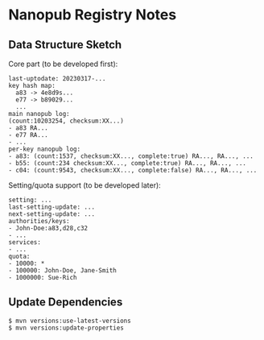 # Nanopub Registry Notes

## Data Structure Sketch

Core part (to be developed first):

    last-uptodate: 20230317-...
    key hash map:
      a83 -> 4e8d9s...
      e77 -> b89029...
      ...
    main nanopub log:
    (count:10203254, checksum:XX...)
    - a83 RA...
    - e77 RA...
    - ...
    per-key nanopub log:
    - a83: (count:1537, checksum:XX..., complete:true) RA..., RA..., ...
    - b55: (count:234 checksum:XX..., complete:true) RA..., RA..., ...
    - c04: (count:9543, checksum:XX..., complete:false) RA..., RA..., ...

Setting/quota support (to be developed later):

    setting: ...
    last-setting-update: ...
    next-setting-update: ...
    authorities/keys:
    - John-Doe:a83,d28,c32
    - ...
    services:
    - ...
    quota:
    - 10000: *
    - 100000: John-Doe, Jane-Smith
    - 1000000: Sue-Rich

## Update Dependencies

    $ mvn versions:use-latest-versions
    $ mvn versions:update-properties